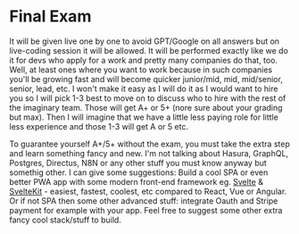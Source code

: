 # Final Exam

It will be given live one by one to avoid GPT/Google on all answers but on live-coding session it will be allowed. It will be performed exactly like we do it for devs who apply for a work and pretty many companies do that, too. Well, at least ones where you want to work because in such companies you'll be growing fast and will become quicker junior/mid, mid, mid/senior, senior, lead, etc. I won't make it easy as I will do it as I would want to hire you so I will pick 1-3 best to move on to discuss who to hire with the rest of the imaginary team. Those will get A+ or 5+ (nore sure about your grading but max). Then I will imagine that we have a little less paying role for little less experience and those 1-3 will get A or 5 etc.

To guarantee yourself A+/5+ without the exam, you must take the extra step and learn something fancy and new. I'm not talking about Hasura, GraphQL, Postgres, Directus, N8N or any other stuff you must know anyway but somethig other. I can give some suggestions: Build a cool SPA or even better PWA app with some modern front-end framework eg. [Svelte]() & [SvelteKit]() - easiest, fastest, coolest, etc compared to React, Vue or Angular. Or if not SPA then some other advanced stuff: integrate Oauth and Stripe payment for example with your app. Feel free to suggest some other extra fancy cool stack/stuff to build. 